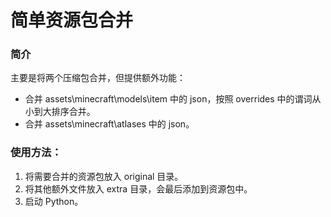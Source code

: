 # 简单资源包合并

### 简介
主要是将两个压缩包合并，但提供额外功能：
- 合并 assets\minecraft\models\item 中的 json，按照 overrides 中的谓词从小到大排序合并。
- 合并 assets\minecraft\atlases 中的 json。

### 使用方法：
1. 将需要合并的资源包放入 original 目录。
2. 将其他额外文件放入 extra 目录，会最后添加到资源包中。
3. 启动 Python。


